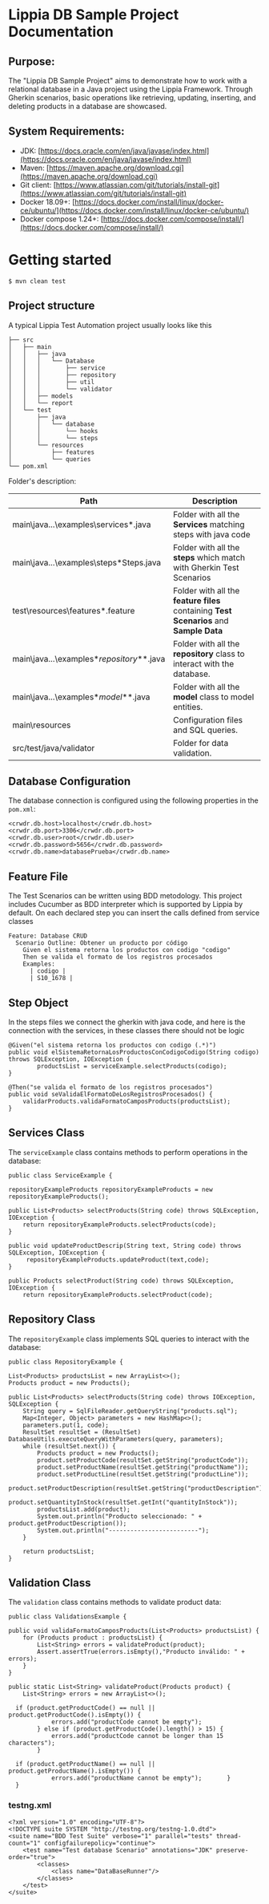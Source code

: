 # Lippia DB Sample Project Documentation

## Purpose:
The "Lippia DB Sample Project" aims to demonstrate how to work with a relational database in a Java project using the Lippia Framework. Through Gherkin scenarios, basic operations like retrieving, updating, inserting, and deleting products in a database are showcased.

## System Requirements:
-   JDK: [https://docs.oracle.com/en/java/javase/index.html](https://docs.oracle.com/en/java/javase/index.html)
-   Maven: [https://maven.apache.org/download.cgi](https://maven.apache.org/download.cgi)
-   Git client: [https://www.atlassian.com/git/tutorials/install-git](https://www.atlassian.com/git/tutorials/install-git)
-   Docker 18.09+: [https://docs.docker.com/install/linux/docker-ce/ubuntu/](https://docs.docker.com/install/linux/docker-ce/ubuntu/)
-   Docker compose 1.24+: [https://docs.docker.com/compose/install/](https://docs.docker.com/compose/install/)

# Getting started

`$ mvn clean test`

## Project structure
A typical Lippia Test Automation project usually looks like this
```
├── src
│   ├── main
│   │   ├── java
│   │   │   └── Database
│   │   │       ├── service
│   │   │       ├── repository
│   │   │       ├── util
│   │   │       └── validator
│   │   ├── models
│   │   └── report
│   └── test
│       ├── java
│       │   └── database
│       │       └── hooks
│       │       └── steps
│       └── resources
│           ├── features
│           └── queries
└── pom.xml
```

Folder's description:

|Path   |Description     |
|-------|----------------|
|main\java\...\examples\services\*.java  | Folder with all the **Services** matching steps with java code |
|main\java\...\examples\steps\*Steps.java  | Folder with all the **steps** which match with Gherkin Test Scenarios |
|test\resources\features\*.feature  | Folder with all the **feature files** containing **Test Scenarios** and **Sample Data** |
|main\java\...\examples\**repository**\*.java  | Folder with all the ****repository**** class to interact with the database. |
|main\java\...\examples\**model**\*.java  | Folder with all the ****model**** class to model entities. |
|main\resources|Configuration files and SQL queries.|
|src/test/java/validator|Folder for data validation.|

## Database Configuration
The database connection is configured using the following properties in the `pom.xml`:

	<crwdr.db.host>localhost</crwdr.db.host>
	<crwdr.db.port>3306</crwdr.db.port>
	<crwdr.db.user>root</crwdr.db.user>
	<crwdr.db.password>5656</crwdr.db.password>
	<crwdr.db.name>databasePrueba</crwdr.db.name>

## Feature File
The Test Scenarios can be written using BDD metodology. This project includes Cucumber as BDD interpreter which is supported by Lippia by default. On each declared step you can insert the calls defined from service classes

	Feature: Database CRUD  
	  Scenario Outline: Obtener un producto por código  
	    Given el sistema retorna los productos con codigo "codigo"  
	    Then se valida el formato de los registros procesados  
	    Examples:  
	      | codigo |  
	      | S10_1678 |

## Step Object
In the steps files we connect the gherkin with java code, and here is the connection with the services, in these classes there should not be logic

	@Given("el sistema retorna los productos con codigo (.*)")  
	public void elSistemaRetornaLosProductosConCodigoCodigo(String codigo) throws SQLException, IOException {  
	        productsList = serviceExample.selectProducts(codigo);  
	}  

	@Then("se valida el formato de los registros procesados")  
	public void seValidaElFormatoDeLosRegistrosProcesados() {  
	    validarProducts.validaFormatoCamposProducts(productsList);  
	}

## Services Class
The `serviceExample` class contains methods to perform operations in the database:

	public class ServiceExample {  
 
    repositoryExampleProducts repositoryExampleProducts = new repositoryExampleProducts();  
  
    public List<Products> selectProducts(String code) throws SQLException, IOException {  
        return repositoryExampleProducts.selectProducts(code);  
    }  
  
    public void updateProductDescrip(String text, String code) throws SQLException, IOException {  
         repositoryExampleProducts.updateProduct(text,code);  
    }  
  
    public Products selectProduct(String code) throws SQLException, IOException {  
        return repositoryExampleProducts.selectProduct(code);

## Repository Class
The `repositoryExample` class implements SQL 			queries to interact with the database:

	public class RepositoryExample {  

    List<Products> productsList = new ArrayList<>();  
    Products product = new Products();  
  
    public List<Products> selectProducts(String code) throws IOException, SQLException {  
        String query = SqlFileReader.getQueryString("products.sql");  
        Map<Integer, Object> parameters = new HashMap<>();  
        parameters.put(1, code);  
        ResultSet resultSet = (ResultSet) DatabaseUtils.executeQueryWithParameters(query, parameters);  
        while (resultSet.next()) {  
            Products product = new Products();  
            product.setProductCode(resultSet.getString("productCode"));  
            product.setProductName(resultSet.getString("productName"));  
            product.setProductLine(resultSet.getString("productLine"));  
            product.setProductDescription(resultSet.getString("productDescription"));  
            product.setQuantityInStock(resultSet.getInt("quantityInStock"));  
            productsList.add(product);  
            System.out.println("Producto seleccionado: " + product.getProductDescription());  
            System.out.println("-------------------------");  
        }  
  
        return productsList;  
    }

##  Validation Class
The `validation` class contains methods to validate product data:

	public class ValidationsExample {  
  
    public void validaFormatoCamposProducts(List<Products> productsList) {  
        for (Products product : productsList) {  
            List<String> errors = validateProduct(product);  
            Assert.assertTrue(errors.isEmpty(),"Producto inválido: " + errors);  
        }  
    }  
  
    public static List<String> validateProduct(Products product) {  
        List<String> errors = new ArrayList<>();  
  
	  if (product.getProductCode() == null || product.getProductCode().isEmpty()) {  
	            errors.add("productCode cannot be empty");  
	        } else if (product.getProductCode().length() > 15) {  
	            errors.add("productCode cannot be longer than 15 characters");  
	        }  
	  
	  if (product.getProductName() == null || product.getProductName().isEmpty()) {  
	            errors.add("productName cannot be empty");       }
	  }

### testng.xml
	<?xml version="1.0" encoding="UTF-8"?>  
	<!DOCTYPE suite SYSTEM "http://testng.org/testng-1.0.dtd">  
	<suite name="BDD Test Suite" verbose="1" parallel="tests" thread-count="1" configfailurepolicy="continue">  
	    <test name="Test database Scenario" annotations="JDK" preserve-order="true">  
	        <classes>  
	            <class name="DataBaseRunner"/>  
	        </classes>  
	    </test>  
	</suite>